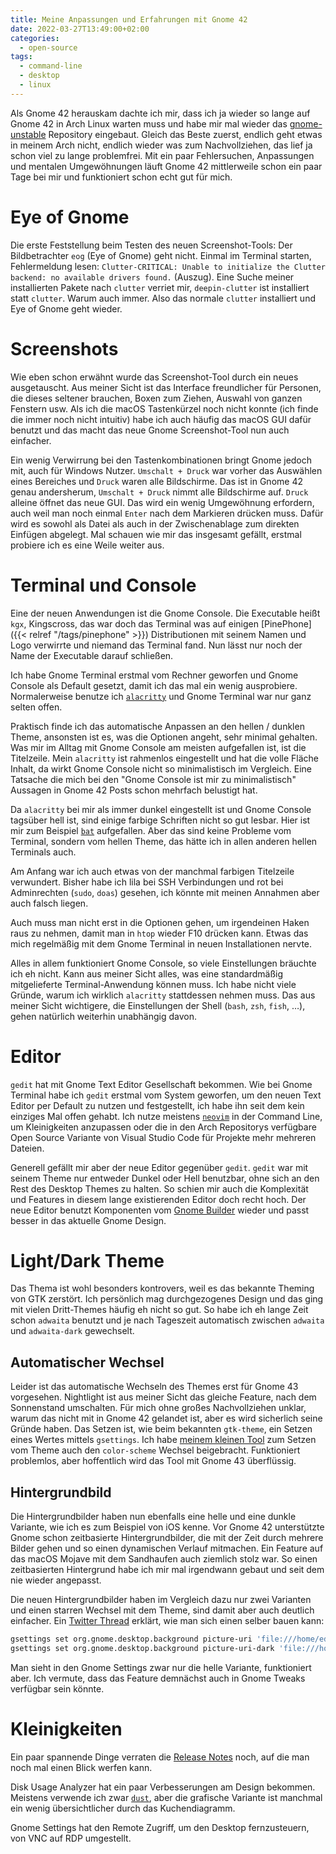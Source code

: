 ```yaml
---
title: Meine Anpassungen und Erfahrungen mit Gnome 42
date: 2022-03-27T13:49:00+02:00
categories:
  - open-source
tags:
  - command-line
  - desktop
  - linux
---
```

Als Gnome 42 herauskam dachte ich mir, dass ich ja wieder so lange auf Gnome 42 in Arch Linux warten muss und habe mir mal wieder das [gnome-unstable](https://gitlab.com/fabis_cafe/gnome-unstable) Repository eingebaut.
Gleich das Beste zuerst, endlich geht etwas in meinem Arch nicht, endlich wieder was zum Nachvollziehen, das lief ja schon viel zu lange problemfrei.
Mit ein paar Fehlersuchen, Anpassungen und mentalen Umgewöhnungen läuft Gnome 42 mittlerweile schon ein paar Tage bei mir und funktioniert schon echt gut für mich.

<!--more-->

# Eye of Gnome

Die erste Feststellung beim Testen des neuen Screenshot-Tools: Der Bildbetrachter `eog` (Eye of Gnome) geht nicht.
Einmal im Terminal starten, Fehlermeldung lesen: `Clutter-CRITICAL: Unable to initialize the Clutter backend: no available drivers found.` (Auszug).
Eine Suche meiner installierten Pakete nach `clutter` verriet mir, `deepin-clutter` ist installiert statt `clutter`.
Warum auch immer.
Also das normale `clutter` installiert und Eye of Gnome geht wieder.

# Screenshots

Wie eben schon erwähnt wurde das Screenshot-Tool durch ein neues ausgetauscht.
Aus meiner Sicht ist das Interface freundlicher für Personen, die dieses seltener brauchen, Boxen zum Ziehen, Auswahl von ganzen Fenstern usw.
Als ich die macOS Tastenkürzel noch nicht konnte (ich finde die immer noch nicht intuitiv) habe ich auch häufig das macOS GUI dafür benutzt und das macht das neue Gnome Screenshot-Tool nun auch einfacher.

Ein wenig Verwirrung bei den Tastenkombinationen bringt Gnome jedoch mit, auch für Windows Nutzer.
`Umschalt + Druck` war vorher das Auswählen eines Bereiches und `Druck` waren alle Bildschirme.
Das ist in Gnome 42 genau andersherum, `Umschalt + Druck` nimmt alle Bildschirme auf.
`Druck` alleine öffnet das neue GUI.
Das wird ein wenig Umgewöhnung erfordern, auch weil man noch einmal `Enter` nach dem Markieren drücken muss.
Dafür wird es sowohl als Datei als auch in der Zwischenablage zum direkten Einfügen abgelegt.
Mal schauen wie mir das insgesamt gefällt, erstmal probiere ich es eine Weile weiter aus.

# Terminal und Console

Eine der neuen Anwendungen ist die Gnome Console.
Die Executable heißt `kgx`, Kingscross, das war doch das Terminal was auf einigen [PinePhone]({{< relref "/tags/pinephone" >}}) Distributionen mit seinem Namen und Logo verwirrte und niemand das Terminal fand.
Nun lässt nur noch der Name der Executable darauf schließen.

Ich habe Gnome Terminal erstmal vom Rechner geworfen und Gnome Console als Default gesetzt, damit ich das mal ein wenig ausprobiere.
Normalerweise benutze ich [`alacritty`](https://github.com/alacritty/alacritty) und Gnome Terminal war nur ganz selten offen.

Praktisch finde ich das automatische Anpassen an den hellen / dunklen Theme, ansonsten ist es, was die Optionen angeht, sehr minimal gehalten.
Was mir im Alltag mit Gnome Console am meisten aufgefallen ist, ist die Titelzeile.
Mein `alacritty` ist rahmenlos eingestellt und hat die volle Fläche Inhalt, da wirkt Gnome Console nicht so minimalistisch im Vergleich.
Eine Tatsache die mich bei den "Gnome Console ist mir zu minimalistisch" Aussagen in Gnome 42 Posts schon mehrfach belustigt hat.

Da `alacritty` bei mir als immer dunkel eingestellt ist und Gnome Console tagsüber hell ist, sind einige farbige Schriften nicht so gut lesbar.
Hier ist mir zum Beispiel [`bat`](https://github.com/sharkdp/bat) aufgefallen.
Aber das sind keine Probleme vom Terminal, sondern vom hellen Theme, das hätte ich in allen anderen hellen Terminals auch.

Am Anfang war ich auch etwas von der manchmal farbigen Titelzeile verwundert.
Bisher habe ich lila bei SSH Verbindungen und rot bei Adminrechten (`sudo`, `doas`) gesehen, ich könnte mit meinen Annahmen aber auch falsch liegen.

Auch muss man nicht erst in die Optionen gehen, um irgendeinen Haken raus zu nehmen, damit man in `htop` wieder F10 drücken kann.
Etwas das mich regelmäßig mit dem Gnome Terminal in neuen Installationen nervte.

Alles in allem funktioniert Gnome Console, so viele Einstellungen bräuchte ich eh nicht.
Kann aus meiner Sicht alles, was eine standardmäßig mitgelieferte Terminal-Anwendung können muss.
Ich habe nicht viele Gründe, warum ich wirklich `alacritty` stattdessen nehmen muss.
Das aus meiner Sicht wichtigere, die Einstellungen der Shell (`bash`, `zsh`, `fish`, …), gehen natürlich weiterhin unabhängig davon.

# Editor

`gedit` hat mit Gnome Text Editor Gesellschaft bekommen.
Wie bei Gnome Terminal habe ich `gedit` erstmal vom System geworfen, um den neuen Text Editor per Default zu nutzen und festgestellt, ich habe ihn seit dem kein einziges Mal offen gehabt.
Ich nutze meistens [`neovim`](https://neovim.io) in der Command Line, um Kleinigkeiten anzupassen oder die in den Arch Repositorys verfügbare Open Source Variante von Visual Studio Code für Projekte mehr mehreren Dateien.

Generell gefällt mir aber der neue Editor gegenüber `gedit`.
`gedit` war mit seinem Theme nur entweder Dunkel oder Hell benutzbar, ohne sich an den Rest des Desktop Themes zu halten.
So schien mir auch die Komplexität und Features in diesem lange existierenden Editor doch recht hoch.
Der neue Editor benutzt Komponenten vom [Gnome Builder](https://wiki.gnome.org/Apps/Builder) wieder und passt besser in das aktuelle Gnome Design.

# Light/Dark Theme

Das Thema ist wohl besonders kontrovers, weil es das bekannte Theming von GTK zerstört.
Ich persönlich mag durchgezogenes Design und das ging mit vielen Dritt-Themes häufig eh nicht so gut.
So habe ich eh lange Zeit schon `adwaita` benutzt und je nach Tageszeit automatisch zwischen `adwaita` und `adwaita-dark` gewechselt.

## Automatischer Wechsel

Leider ist das automatische Wechseln des Themes erst für Gnome 43 vorgesehen.
Nightlight ist aus meiner Sicht das gleiche Feature, nach dem Sonnenstand umschalten.
Für mich ohne großes Nachvollziehen unklar, warum das nicht mit in Gnome 42 gelandet ist, aber es wird sicherlich seine Gründe haben.
Das Setzen ist, wie beim bekannten `gtk-theme`, ein Setzen eines Wertes mittels `gsettings`.
Ich habe [meinem kleinen Tool](https://github.com/EdJoPaTo/sun-sets-gtk-theme) zum Setzen vom Theme auch den `color-scheme` Wechsel beigebracht.
Funktioniert problemlos, aber hoffentlich wird das Tool mit Gnome 43 überflüssig.

## Hintergrundbild

Die Hintergrundbilder haben nun ebenfalls eine helle und eine dunkle Variante, wie ich es zum Beispiel von iOS kenne.
Vor Gnome 42 unterstützte Gnome schon zeitbasierte Hintergrundbilder, die mit der Zeit durch mehrere Bilder gehen und so einen dynamischen Verlauf mitmachen.
Ein Feature auf das macOS Mojave mit dem Sandhaufen auch ziemlich stolz war.
So einen zeitbasierten Hintergrund habe ich mir mal irgendwann gebaut und seit dem nie wieder angepasst.

Die neuen Hintergrundbilder haben im Vergleich dazu nur zwei Varianten und einen starren Wechsel mit dem Theme, sind damit aber auch deutlich einfacher.
Ein [Twitter Thread](https://twitter.com/alexm_gnome/status/1491527119389827074) erklärt, wie man sich einen selber bauen kann:

```bash
gsettings set org.gnome.desktop.background picture-uri 'file:///home/edjopato/Pictures/Wallpapers/wh-day.jpg'
gsettings set org.gnome.desktop.background picture-uri-dark 'file:///home/edjopato/Pictures/Wallpapers/wh-night.jpg'
```

Man sieht in den Gnome Settings zwar nur die helle Variante, funktioniert aber.
Ich vermute, dass das Feature demnächst auch in Gnome Tweaks verfügbar sein könnte.

# Kleinigkeiten

Ein paar spannende Dinge verraten die [Release Notes](https://release.gnome.org/42/) noch, auf die man noch mal einen Blick werfen kann.

Disk Usage Analyzer hat ein paar Verbesserungen am Design bekommen.
Meistens verwende ich zwar [`dust`](https://github.com/bootandy/dust), aber die grafische Variante ist manchmal ein wenig übersichtlicher durch das Kuchendiagramm.

Gnome Settings hat den Remote Zugriff, um den Desktop fernzusteuern, von VNC auf RDP umgestellt.
